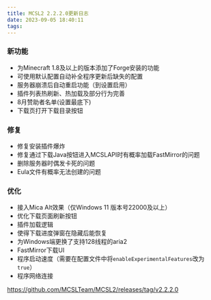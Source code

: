 ```yaml
---
title: MCSL2 2.2.2.0更新日志
date: 2023-09-05 18:40:11
tags:
---
```

### 新功能  
 - 为Minecraft 1.8及以上的版本添加了Forge安装的功能  
 - 可使用默认配置自动补全程序更新后缺失的配置  
 - 服务器崩溃后自动重启功能（到设置启用）  
 - 插件列表热刷新、热加载及部分行为完善  
 - 8月赞助者名单(设置最底下)  
 - 下载页打开下载目录按钮  
### 修复  
 - 修复安装插件爆炸  
 - 修复通过下载Java按钮进入MCSLAPI时有概率加载FastMirror的问题  
 - 删除服务器时偶发卡死的问题  
 - Eula文件有概率无法创建的问题  
### 优化  
 - 接入Mica Alt效果（仅Windows 11 版本号22000及以上）  
 - 优化下载页面刷新按钮  
 - 插件加载逻辑  
 - 使得下载进度弹窗在隐藏后能恢复  
 - 为Windows端更换了支持128线程的aria2  
 - FastMirror下载UI  
 - 程序启动速度（需要在配置文件中将`enableExperimentalFeatures`改为`true`）
 - 程序网络连接
 
https://github.com/MCSLTeam/MCSL2/releases/tag/v2.2.2.0